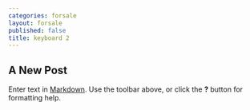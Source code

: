```yaml
---
categories: forsale
layout: forsale
published: false
title: keyboard 2
---
```

## A New Post

Enter text in [Markdown](http://daringfireball.net/projects/markdown/). Use the toolbar above, or click the **?** button for formatting help.

